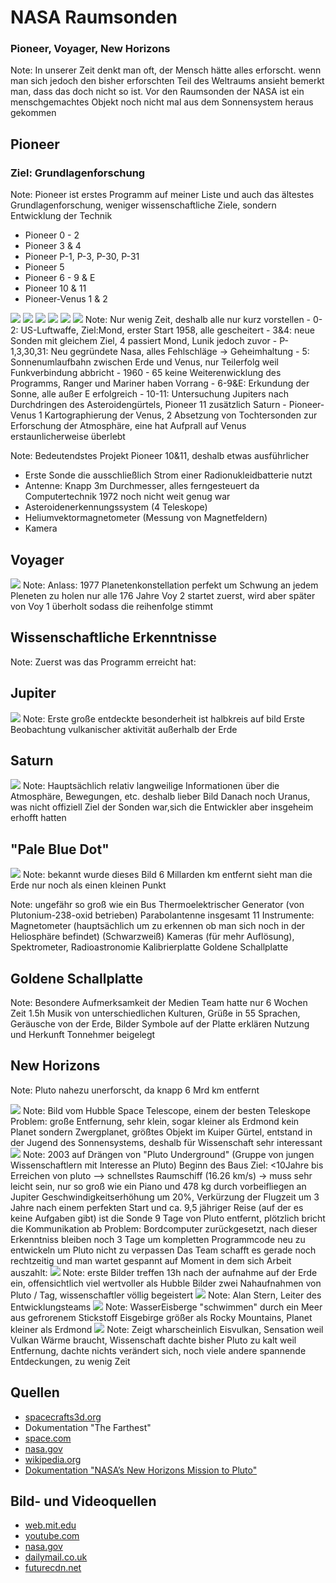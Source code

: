 # NASA Raumsonden
### Pioneer, Voyager, New Horizons
Note:
In unserer Zeit denkt man oft, der Mensch hätte alles erforscht. wenn man sich jedoch den bisher erforschten Teil des Weltraums ansieht bemerkt man, dass das doch nicht so ist. Vor den Raumsonden der NASA ist ein menschgemachtes Objekt noch nicht mal aus dem Sonnensystem heraus gekommen



## Pioneer
### Ziel: Grundlagenforschung <!-- .element: class="fragment"-->
Note:
Pioneer ist erstes Programm auf meiner Liste und auch das ältestes
Grundlagenforschung, weniger wissenschaftliche Ziele, sondern Entwicklung der Technik


- Pioneer 0 - 2 <!-- .element: class="fragment" data-fragment-index="1"-->
- Pioneer 3 & 4 <!-- .element: class="fragment" data-fragment-index="3"-->
- Pioneer P-1, P-3, P-30, P-31 <!-- .element: class="fragment" data-fragment-index="5"-->
- Pioneer 5 <!-- .element: class="fragment" data-fragment-index="7"-->
- Pioneer 6 - 9 & E <!-- .element: class="fragment" data-fragment-index="9"-->
- Pioneer 10 & 11 <!-- .element: class="fragment" data-fragment-index="11"-->
- Pioneer-Venus 1 & 2 <!-- .element: class="fragment" data-fragment-index="12"-->
<img class="stretch fragment fade-in-then-out" src="pictures/Pioneer0.png" data-fragment-index="2"/>
<img class="stretch fragment fade-in-then-out" src="pictures/Pioneer4.gif" data-fragment-index="4"/>
<img class="stretch fragment fade-in-then-out" src="pictures/pioneer-p3.jpg" data-fragment-index="6"/>
<img class="stretch fragment fade-in-then-out" src="pictures/Pioneer-5.jpg" data-fragment-index="8"/>
<img class="stretch fragment fade-in-then-out" src="pictures/Pioneer6.jpg" data-fragment-index="10"/>
<img class="stretch fragment fade-in-then-out" src="pictures/pioneer-venus.jpg" data-fragment-index="13"/>
Note:
Nur wenig Zeit, deshalb alle nur kurz vorstellen
- 0-2: US-Luftwaffe, Ziel:Mond, erster Start 1958, alle gescheitert
- 3&4: neue Sonden mit gleichem Ziel, 4 passiert Mond, Lunik jedoch zuvor
- P-1,3,30,31: Neu gegründete Nasa, alles Fehlschläge -> Geheimhaltung
- 5: Sonnenumlaufbahn zwischen Erde und Venus, nur Teilerfolg weil Funkverbindung abbricht
-  1960 - 65 keine Weiterenwicklung des Programms, Ranger und Mariner haben Vorrang
- 6-9&E: Erkundung der Sonne, alle außer E erfolgreich
- 10-11: Untersuchung Jupiters nach Durchdringen des Asteroidengürtels, Pioneer 11 zusätzlich Saturn
- Pioneer-Venus 1 Kartographierung der Venus, 2 Absetzung von Tochtersonden zur Erforschung der Atmosphäre, eine hat Aufprall auf Venus erstaunlicherweise überlebt 


<!-- .slide: data-background-iframe="http://spacecrafts3d.org/models/pioneer.html" data-background-interactive-->
Note:
Bedeutendstes Projekt Pioneer 10&11, deshalb etwas ausführlicher
- Erste Sonde die ausschließlich Strom einer Radionukleidbatterie nutzt
- Antenne: Knapp 3m Durchmesser, alles ferngesteuert da Computertechnik 1972 noch nicht weit genug war
- Asteroidenerkennungssystem (4 Teleskope)
- Heliumvektormagnetometer (Messung von Magnetfeldern)
- Kamera



## Voyager


<img class="stretch" src="pictures/Voyager_Path.svg"/>
Note:
Anlass: 1977 Planetenkonstellation perfekt um Schwung an jedem Pleneten zu holen
nur alle 176 Jahre
Voy 2 startet zuerst, wird aber später von Voy 1 überholt sodass die reihenfolge stimmt


## Wissenschaftliche Erkenntnisse
<!-- .slide: data-background-video="pictures/jupiter.mp4" data-backround-video-loop data-background-video-muted -->
Note:
Zuerst was das Programm erreicht hat:


## Jupiter
<img class="stretch" src="pictures/VulcanIo.jpg"/>
Note:
Erste große entdeckte besonderheit ist halbkreis auf bild
Erste Beobachtung vulkanischer aktivität außerhalb der Erde


## Saturn
<img class="stretch" src="pictures/saturn.gif"/>
Note:
Hauptsächlich relativ langweilige Informationen über die Atmosphäre, Bewegungen, etc. deshalb lieber Bild
Danach noch Uranus, was nicht offiziell Ziel der Sonden war,sich die Entwickler aber insgeheim erhofft hatten


## "Pale Blue Dot"
<img class="stretch" src="pictures/Pale_Blue_Dot.png"/>
Note:
bekannt wurde dieses Bild
6 Millarden km entfernt sieht man die Erde nur noch als einen kleinen Punkt


<!-- .slide: data-background-iframe="http://spacecrafts3d.org/models/voyager.html" data-background-interactive-->
Note:
ungefähr so groß wie ein Bus
Thermoelektrischer Generator (von Plutonium-238-oxid betrieben)
Parabolantenne
insgesamt 11 Instrumente:
	Magnetometer (hauptsächlich um zu erkennen ob man sich noch in der Heliosphäre befindet)
	(Schwarzweiß) Kameras (für mehr Auflösung), Spektrometer, Radioastronomie
	Kalibrierplatte
Goldene Schallplatte


## Goldene Schallplatte
<!-- .slide: data-background-image="pictures/tworecords.png" -->
Note:
Besondere Aufmerksamkeit der Medien
Team hatte nur 6 Wochen Zeit
1.5h Musik von unterschiedlichen Kulturen, Grüße in 55 Sprachen, Geräusche von der Erde, Bilder
Symbole auf der Platte erklären Nutzung und Herkunft
Tonnehmer beigelegt



## New Horizons
Note:
Pluto nahezu unerforscht, da knapp 6 Mrd km entfernt


<img class="stretch" src="pictures/hubble-pluto.jpg"/>
Note:
Bild vom Hubble Space Telescope, einem der besten Teleskope
Problem: große Entfernung, sehr klein, sogar kleiner als Erdmond
kein Planet sondern Zwergplanet, größtes Objekt im Kuiper Gürtel, entstand in der Jugend des Sonnensystems, deshalb für Wissenschaft sehr interessant


<!-- .slide: data-background-iframe="https://solarsystem.nasa.gov/gltf_embed/2363/?fs=true" data-background-interactive-->
<img class="stretch" src="pictures/New_Horizons_spacecraft_model_1.png"/>
Note:
2003 auf Drängen von "Pluto Underground" (Gruppe von jungen Wissenschaftlern mit Interesse an Pluto) Beginn des Baus
Ziel: <10Jahre bis Erreichen von pluto --> schnellstes Raumschiff (16.26 km/s)
-> muss sehr leicht sein, nur so groß wie ein Piano und 478 kg
durch vorbeifliegen an Jupiter Geschwindigkeitserhöhung um 20%, Verkürzung der Flugzeit um 3 Jahre
nach einem perfekten Start und ca. 9,5 jähriger Reise (auf der es keine Aufgaben gibt) ist die Sonde 9 Tage von Pluto entfernt, plötzlich bricht die Kommunikation ab
Problem: Bordcomputer zurückgesetzt, nach dieser Erkenntniss bleiben noch 3 Tage um kompletten Programmcode neu zu entwickeln um Pluto nicht zu verpassen
Das Team schafft es gerade noch rechtzeitig und man wartet gespannt auf Moment in dem sich Arbeit auszahlt:


<img class="stretch" src="pictures/pluto.png"/>
Note:
erste Bilder treffen 13h nach der aufnahme auf der Erde ein, offensichtlich viel wertvoller als Hubble Bilder
zwei Nahaufnahmen von Pluto / Tag, wissenschaftler völlig begeistert


<img class="stretch" src="pictures/surprised_alan.jpg"/>
Note:
Alan Stern, Leiter des Entwicklungsteams


<img class="stretch" src="pictures/plutosfloatinghills.jpg"/>
Note:
WasserEisberge "schwimmen" durch ein Meer aus gefrorenem Stickstoff
Eisgebirge größer als Rocky Mountains, Planet kleiner als Erdmond


<img class="stretch" src="pictures/pluto_volcano.jpg"/>
Note:
Zeigt wharscheinlich Eisvulkan, Sensation weil Vulkan Wärme braucht, Wissenschaft dachte bisher Pluto zu kalt weil Entfernung, dachte nichts verändert sich, noch viele andere spannende Entdeckungen, zu wenig Zeit



## Quellen
- [spacecrafts3d.org](https://spacecrafts3d.org)
- Dokumentation "The Farthest"
- [space.com](https://www.space.com/31073-pluto-ice-volcano-mountains-photos.html)
- [nasa.gov](https://www.nasa.gov/mission_pages/newhorizons/main/index.html)
- [wikipedia.org](https://en.wikipedia.org/wiki/New_Horizons)
- [Dokumentation "NASA’s New Horizons Mission to Pluto"](https://www.youtube.com/watch?v=JqmIo-tUd48)


## Bild- und Videoquellen
- [web.mit.edu](http://web.mit.edu/lilybui/Public/tworecords.png) 
- [youtube.com](https://www.youtube.com/watch?v=9nf9nBtd2dM) 
- [nasa.gov](https://voyager.jpl.nasa.gov/galleries/images-voyager-took/)
- [dailymail.co.uk](https://i.dailymail.co.uk/i/pix/2015/07/15/22/2A8F975100000578-3162894-image-a-2_1436997377718.jpg)
- [futurecdn.net](https://cdn.mos.cms.futurecdn.net/B8HVf4yau2WGpDr9PY6fsn-650-80.jpg)
